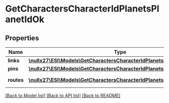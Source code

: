 # GetCharactersCharacterIdPlanetsPlanetIdOk

## Properties
Name | Type | Description | Notes
------------ | ------------- | ------------- | -------------
**links** | [**\nullx27\ESI\Models\GetCharactersCharacterIdPlanetsPlanetIdOkLinks[]**](GetCharactersCharacterIdPlanetsPlanetIdOkLinks.md) | links array | 
**pins** | [**\nullx27\ESI\Models\GetCharactersCharacterIdPlanetsPlanetIdOkPins[]**](GetCharactersCharacterIdPlanetsPlanetIdOkPins.md) | pins array | 
**routes** | [**\nullx27\ESI\Models\GetCharactersCharacterIdPlanetsPlanetIdOkRoutes[]**](GetCharactersCharacterIdPlanetsPlanetIdOkRoutes.md) | routes array | 

[[Back to Model list]](../README.md#documentation-for-models) [[Back to API list]](../README.md#documentation-for-api-endpoints) [[Back to README]](../README.md)


